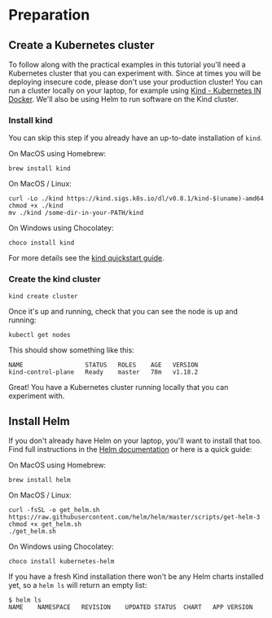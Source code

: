 # Preparation

## Create a Kubernetes cluster

To follow along with the practical examples in this tutorial you'll need a Kubernetes cluster that you can experiment with. Since at times you will be deploying insecure code, please don't use your production cluster! You can run a cluster locally on your laptop, for example using [Kind - Kubernetes IN Docker](https://kind.sigs.k8s.io). We'll also be using Helm to run software on the Kind cluster.

### Install kind

You can skip this step if you already have an up-to-date installation of `kind`.

On MacOS using Homebrew:

```
brew install kind
```

On MacOS / Linux:

```
curl -Lo ./kind https://kind.sigs.k8s.io/dl/v0.8.1/kind-$(uname)-amd64
chmod +x ./kind
mv ./kind /some-dir-in-your-PATH/kind
```

On Windows using Chocolatey:

```
choco install kind
```

For more details see the [kind quickstart guide](https://kind.sigs.k8s.io/docs/user/quick-start/
).

### Create the kind cluster

```
kind create cluster
```

Once it's up and running, check that you can see the node is up and running:

```
kubectl get nodes
```

This should show something like this:

```
NAME                 STATUS   ROLES    AGE   VERSION
kind-control-plane   Ready    master   78m   v1.18.2
```

Great! You have a Kubernetes cluster running locally that you can experiment with.

## Install Helm

If you don't already have Helm on your laptop, you'll want to install that too. Find full instructions in the [Helm documentation](https://helm.sh/docs/intro/install/) or here is a quick guide:

On MacOS using Homebrew:

```
brew install helm
```

On MacOS / Linux:

```
curl -fsSL -o get_helm.sh https://raw.githubusercontent.com/helm/helm/master/scripts/get-helm-3
chmod +x get_helm.sh
./get_helm.sh
```

On Windows using Chocolatey:

```
choco install kubernetes-helm
```

If you have a fresh Kind installation there won't be any Helm charts installed yet, so a `helm ls` will return an empty list:

```
$ helm ls
NAME	NAMESPACE	REVISION	UPDATED	STATUS	CHART	APP VERSION
```